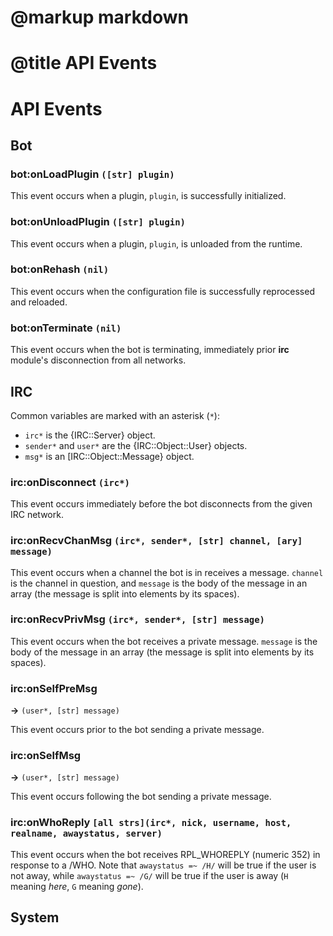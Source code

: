 # @markup markdown
# @title API Events

API Events
==========

## Bot

### bot:onLoadPlugin `([str] plugin)`

This event occurs when a plugin, `plugin`, is successfully initialized.

### bot:onUnloadPlugin `([str] plugin)`

This event occurs when a plugin, `plugin`, is unloaded from the runtime.

### bot:onRehash `(nil)`

This event occurs when the configuration file is successfully reprocessed and reloaded.

### bot:onTerminate `(nil)`

This event occurs when the bot is terminating, immediately prior **irc** module's disconnection
from all networks.

## IRC

Common variables are marked with an asterisk (`*`):

* `irc*` is the {IRC::Server} object.
* `sender*` and `user*` are the {IRC::Object::User} objects.
* `msg*` is an [IRC::Object::Message} object.

### irc:onDisconnect `(irc*)`

This event occurs immediately before the bot disconnects from the given IRC network.

### irc:onRecvChanMsg `(irc*, sender*, [str] channel, [ary] message)`

This event occurs when a channel the bot is in receives a message. `channel` is the channel in
question, and `message` is the body of the message in an array (the message is split into elements
by its spaces).

### irc:onRecvPrivMsg `(irc*, sender*, [str] message)`

This event occurs when the bot receives a private message. `message` is the body of the message in
an array (the message is split into elements by its spaces).

### irc:onSelfPreMsg

**->** `(user*, [str] message)`

This event occurs prior to the bot sending a private message.

### irc:onSelfMsg

**->** `(user*, [str] message)`

This event occurs following the bot sending a private message.

### irc:onWhoReply `[all strs](irc*, nick, username, host, realname, awaystatus, server)`

This event occurs when the bot receives RPL_WHOREPLY (numeric 352) in response to a /WHO. Note that `awaystatus =~ /H/` will be true if the user is not away, while `awaystatus =~ /G/` will be true if the user is away (`H` meaning _here_, `G` meaning _gone_).

## System
